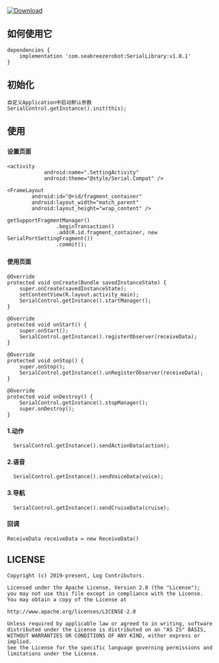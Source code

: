
[ ![Download](https://api.bintray.com/packages/milanxiaotiejiang/SerialLibrary/SerialLibrary/images/download.svg?version=v1.0.0) ](https://bintray.com/milanxiaotiejiang/SerialLibrary/SerialLibrary/v1.0.0/link)

## 如何使用它
	dependencies { 
		implementation 'com.seabreezerobot:SerialLibrary:v1.0.1'
	}

## 初始化
    自定义Application中启动默认参数
	SerialControl.getInstance().init(this);

## 使用
###
#### 设置页面
    <activity
                android:name=".SettingActivity"
                android:theme="@style/Serial.Compat" />

    <FrameLayout
            android:id="@+id/fragment_container"
            android:layout_width="match_parent"
            android:layout_height="wrap_content" />

    getSupportFragmentManager()
                    .beginTransaction()
                    .add(R.id.fragment_container, new SerialPortSettingFragment())
                    .commit();

###
#### 使用页面
    @Override
    protected void onCreate(Bundle savedInstanceState) {
        super.onCreate(savedInstanceState);
        setContentView(R.layout.activity_main);
        SerialControl.getInstance().startManager();
    }

    @Override
    protected void onStart() {
        super.onStart();
        SerialControl.getInstance().registerObserver(receiveData);
    }

    @Override
    protected void onStop() {
        super.onStop();
        SerialControl.getInstance().unRegisterObserver(receiveData);
    }

    @Override
    protected void onDestroy() {
        SerialControl.getInstance().stopManager();
        super.onDestroy();
    }

#### 1.动作
      SerialControl.getInstance().sendActionData(action);

#### 2.语音
      SerialControl.getInstance().sendVoiceData(voice);

#### 3.导航
      SerialControl.getInstance().sendCruiseData(cruise);

#### 回调
    ReceiveData receiveData = new ReceiveData()

## LICENSE

    Copyright (c) 2019-present, Log Contributors.

    Licensed under the Apache License, Version 2.0 (the "License");
    you may not use this file except in compliance with the License.
    You may obtain a copy of the License at

    http://www.apache.org/licenses/LICENSE-2.0

    Unless required by applicable law or agreed to in writing, software
    distributed under the License is distributed on an "AS IS" BASIS,
    WITHOUT WARRANTIES OR CONDITIONS OF ANY KIND, either express or implied.
    See the License for the specific language governing permissions and
    limitations under the License.